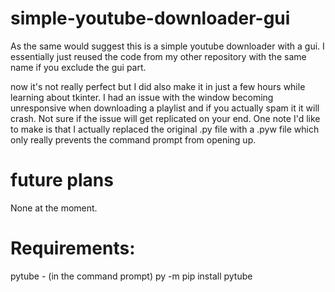 # simple-youtube-downloader-gui
As the same would suggest this is a simple youtube downloader with a gui. 
I essentially just reused the code from my other repository with the same name if you exclude the gui part.

now it's not really perfect but I did also make it in just a few hours while learning about tkinter. I had an issue with the window becoming unresponsive when downloading a playlist and if you actually spam it it will crash. Not sure if the issue will get replicated on your end. 
One note I'd like to make is that I actually replaced the original .py file with a .pyw file which only really prevents the command prompt from opening up.

# future plans 
None at the moment. 

# Requirements:
pytube - (in the command prompt) 
py -m pip install pytube

